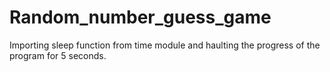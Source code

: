# Random_number_guess_game
Importing sleep function from time module and haulting the progress of the program for 5 seconds.
